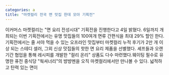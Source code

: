 ```yaml
---
categories: a
title: "마켓컬리 전국 면 맛집 한데 모아 기획전"
---
```

이커머스 마켓컬리는 "면 요리 전성시대" 기획전을 진행한다고 4일 밝혔다. 6일까지 개최되는 이번 기획전에서는 유명 맛집들의 100여개 면류 간편식을 최대 29% 할인 한다.기획전에서는 줄 서야 먹을 수 있는 오프라인 맛집부터 마켓컬리 누적 후기가 2만 개 이상 되는 스테디 셀러, 그외 신상 맛집들의 핫한 면 요리 제품을 선별했다. 셰프들과 오랜 기간 협업을 통해 레시피를 개발한 "컬리 온리" 상품도 다수 마련했다.웨이팅 필수로 유명한 퓨전 중식당 "웍셔너리"의 뱡뱡멘을 오직 마켓컬리에서만 만나볼 수 있다. 넓적하고 탄력 있는 면이